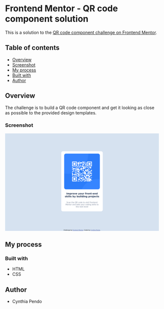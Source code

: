 # Frontend Mentor - QR code component solution

This is a solution to the [QR code component challenge on Frontend Mentor](https://www.frontendmentor.io/challenges/qr-code-component-iux_sIO_H). 

## Table of contents

- [Overview](#overview)
- [Screenshot](#screenshot)
- [My process](#my-process)
- [Built with](#built-with)
- [Author](#author)

## Overview

The challenge is to build a QR code component and get it looking as close as possible
to the provided design templates.

### Screenshot

![](./images/Screenshot.png)

## My process

### Built with

- HTML
- CSS 

## Author

- Cynthia Pendo
